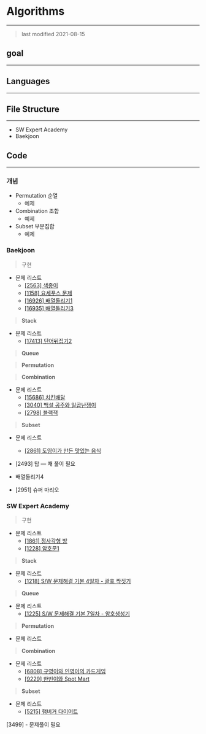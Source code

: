 # Algorithms

---

> last modified 2021-08-15

## goal

---

## Languages

---

## File Structure

---

- SW Expert Academy
- Baekjoon

## Code

---

### 개념

- Permutation 순열
    - 예제
- Combination 조합
    - 예제
- Subset 부분집합
    - 예제

### Baekjoon

> 구현

- 문제 리스트
    - [[2563] 색종이](https://github.com/Seoha-Oh/Algorithms/blob/962f794891494b78391da2a2ac27f9484aca959a/Baekjoon/0810/Baekjoon_2563.java)
    - [[1158] 요세푸스 문제](https://github.com/Seoha-Oh/Algorithms/blob/962f794891494b78391da2a2ac27f9484aca959a/Baekjoon/0810/Baekjoon_1158.java)
    - [[16926] 배열돌리기1](https://github.com/Seoha-Oh/Algorithms/blob/962f794891494b78391da2a2ac27f9484aca959a/Baekjoon/0811/Baekjoon_16926.java)
    - [[16935] 배열돌리기3](https://github.com/Seoha-Oh/Algorithms/blob/962f794891494b78391da2a2ac27f9484aca959a/Baekjoon/0811/Baekjoon_16935.java)

> **Stack**

- 문제 리스트
    - [[17413] 단어뒤집기2](https://github.com/Seoha-Oh/Algorithms/blob/6c2862b4efdbb6c20143423d5e376b75e37df7d5/Baekjoon/0813/Backjoon_17413.java)

> **Queue**

> **Permutation**

> **Combination**

- 문제 리스트
    - [[15686] 치킨배달](https://github.com/Seoha-Oh/Algorithms/blob/6c2862b4efdbb6c20143423d5e376b75e37df7d5/Baekjoon/0813/Baekjoon_15686.java)
    - [[3040] 백설 공주와 일곱난쟁이](https://github.com/Seoha-Oh/Algorithms/blob/398988a7d406ec7a4ad61574745cd0ecb83645aa/Baekjoon/0812/Baekjoon_3040.java)
    - [[2798] 블랙잭](https://github.com/Seoha-Oh/Algorithms/blob/962f794891494b78391da2a2ac27f9484aca959a/Baekjoon/0811/Baekjoon_2798.java)

> **Subset**

- 문제 리스트
    - [[2861] 도영이가 만든 맛있는 음식](https://github.com/Seoha-Oh/Algorithms/blob/2300cd81d5b94ffd4547087743707fca8764673e/Baekjoon/0812/Baekjoon_2961.java)

- [2493] 탑 — 재 풀이 필요
- 배열돌리기4
- [2951] 슈퍼 마리오

### SW Expert Academy

> 구현

- 문제 리스트
    - [[1861] 정사각형 방](https://github.com/Seoha-Oh/Algorithms/blob/962f794891494b78391da2a2ac27f9484aca959a/SWEA/0806/SWEA_1861.java)
    - [[1228] 암호문1](https://github.com/Seoha-Oh/Algorithms/blob/962f794891494b78391da2a2ac27f9484aca959a/SWEA/0809/SWEA_1228.java)

> **Stack**

- 문제 리스트
    - [[1218] S/W 문제해결 기본  4일차 - 괄호 짝짓기](https://github.com/Seoha-Oh/Algorithms/blob/962f794891494b78391da2a2ac27f9484aca959a/SWEA/0805/SWEA_1218.java)

> **Queue**

- 문제 리스트
    - [[1225] S/W 문제해결 기본  7일차 - 암호생성기](https://github.com/Seoha-Oh/Algorithms/blob/962f794891494b78391da2a2ac27f9484aca959a/SWEA/0805/SWEA_1225.java)

> **Permutation**

- 문제 리스트

> **Combination**

- 문제 리스트
    - [[6808] 규영이와 인영이의 카드게임](https://github.com/Seoha-Oh/Algorithms/blob/962f794891494b78391da2a2ac27f9484aca959a/SWEA/0812/SWEA_6808_ver2.java)
    - [[9229] 한빈이와 Spot Mart](https://github.com/Seoha-Oh/Algorithms/blob/962f794891494b78391da2a2ac27f9484aca959a/SWEA/0809/SWEA_9229.java)

> **Subset**

- 문제 리스트
    - [[5215] 햄버거 다이어트](https://github.com/Seoha-Oh/Algorithms/blob/962f794891494b78391da2a2ac27f9484aca959a/SWEA/0809/SWEA_5215.java)

[3499] - 문제풀이 필요
